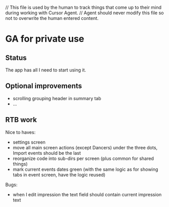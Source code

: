 // This file is used by the human to track things that come up to their mind during working with Cursor Agent.
// Agent should never modify this file so not to overwrite the human entered content.

# GA for private use

## Status
The app has all I need to start using it. 

## Optional improvements
- scrolling grouping header in summary tab
- ...

## RTB work
Nice to haves:
- settings screen
- move all main screen actions (except Dancers) under the three dots, Import events should be the last
- reorganize code into sub-dirs per screen (plus common for shared things)
- mark current events dates green (with the same logic as for showing tabs in event screen, have the logic reused)

Bugs:
- when I edit impression the text field should contain current impression text
